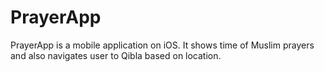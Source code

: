 # PrayerApp

PrayerApp is a mobile application on iOS. It shows time of Muslim prayers and also navigates user to Qibla based on location.
